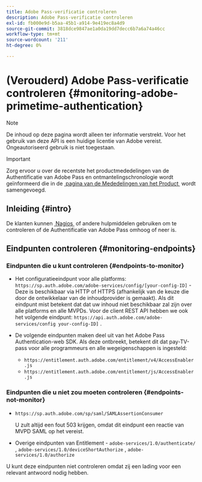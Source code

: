 ```yaml
---
title: Adobe Pass-verificatie controleren
description: Adobe Pass-verificatie controleren
exl-id: fb000e9d-b5aa-45b1-a914-9e419ec8a4d9
source-git-commit: 3818dce9847ae1a0da19dd7decc6b7a6a74a46cc
workflow-type: tm+mt
source-wordcount: '211'
ht-degree: 0%

---
```


# (Verouderd) Adobe Pass-verificatie controleren {#monitoring-adobe-primetime-authentication}

>[!NOTE]
>
>De inhoud op deze pagina wordt alleen ter informatie verstrekt. Voor het gebruik van deze API is een huidige licentie van Adobe vereist. Ongeautoriseerd gebruik is niet toegestaan.

>[!IMPORTANT]
>
> Zorg ervoor u over de recentste het productmededelingen van de Authentificatie van Adobe Pass en ontmantelingschronologie wordt geïnformeerd die in de [&#x200B; pagina van de Mededelingen van het Product &#x200B;](/help/authentication/product-announcements.md) wordt samengevoegd.

## Inleiding {#intro}

De klanten kunnen [&#x200B; Nagios &#x200B;](http://www.nagios.org) of andere hulpmiddelen gebruiken om te controleren of de Authentificatie van Adobe Pass omhoog of neer is.

## Eindpunten controleren {#monitoring-endpoints}

### Eindpunten die u kunt controleren {#endpoints-to-monitor}

* Het configuratieeindpunt voor alle platforms: `https://sp.auth.adobe.com/adobe-services/config/[your-config-ID]` - Deze is beschikbaar via HTTP of HTTPS (afhankelijk van de keuze die door de ontwikkelaar van de inhoudprovider is gemaakt). Als dit eindpunt mist betekent dat dat uw inhoud niet beschikbaar zal zijn over alle platforms en alle MVPDs. Voor de client REST API hebben we ook het volgende eindpunt: `https://api.auth.adobe.com/adobe-services/config your-config-ID]` .

* De volgende eindpunten maken deel uit van het Adobe Pass Authentication-web SDK.  Als deze ontbreekt, betekent dit dat pay-TV-pass voor alle programmeurs en alle wegeigenschappen is ingesteld:

   * `https://entitlement.auth.adobe.com/entitlement/v4/AccessEnabler.js`
   * `https://entitlement.auth.adobe.com/entitlement/js/AccessEnabler.js`


### Eindpunten die u niet zou moeten controleren {#endpoints-not-monitor}

* `https://sp.auth.adobe.com/sp/saml/SAMLAssertionConsumer`

  U zult altijd een fout 503 krijgen, omdat dit eindpunt een reactie van MVPD SAML op het vereist.

* Overige eindpunten van Entitlement - `adobe-services/1.0/authenticate/` , `adobe-services/1.0/deviceShortAuthorize` , `adobe-services/1.0/authorize`

U kunt deze eindpunten niet controleren omdat zij een lading voor een relevant antwoord nodig hebben.
